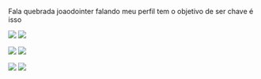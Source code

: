 Fala quebrada joaodointer falando meu perfil tem o objetivo de ser chave
é isso




![](https://media.tenor.com/QqHSohXgGoAAAAAM/inter-internacional.gif)                                      ![](https://media.tenor.com/TOmLiOKwTYAAAAAM/andres-dalessandro-drible.gif)






![](https://media.tenor.com/b6qBHeOZXIAAAAAM/inter-colorado.gif)                                           ![](https://media.tenor.com/uuQH2XLLo80AAAAC/andres-dalessandro.gif)







![](https://media.tenor.com/frEMTfoOh30AAAAM/inter-porto-alegre.gif)                                          ![](https://media.tenor.com/f6rfgEJWRCcAAAAM/internacional-club-wc.gif)
